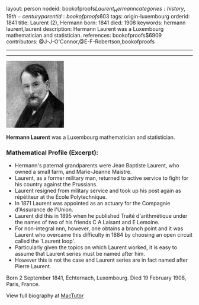 layout: person
nodeid: bookofproofs$Laurent_Hermann
categories: history,19th-century
parentid: bookofproofs$603
tags: origin-luxembourg
orderid: 1841
title: Laurent (2), Hermann
born: 1841
died: 1908
keywords: hermann laurent,laurent
description: Hermann Laurent was a Luxembourg mathematician and statistician.
references: bookofproofs$6909
contributors: @J-J-O'Connor,@E-F-Robertson,bookofproofs

---



---

![Laurent_Hermann.jpg](https://github.com/bookofproofs/bookofproofs.github.io/blob/main/_sources/_assets/images/portraits/Laurent_Hermann.jpg?raw=true)

**Hermann Laurent** was a Luxembourg mathematician and statistician.

### Mathematical Profile (Excerpt):
* Hermann's paternal grandparents were Jean Baptiste Laurent, who owned a small farm, and Marie-Jeanne Maistre.
* Laurent, as a former military man, returned to active service to fight for his country against the Prussians.
* Laurent resigned from military service and took up his post again as répétiteur at the École Polytechnique.
* In 1871 Laurent was appointed as an actuary for the Compagnie d'Assurance de l'Union.
* Laurent did this in 1895 when he published Traité d'arithmétique under the names of two of his friends C A Laisant and E Lemoine.
* For non-integral nnn, however, one obtains a branch point and it was Laurent who overcame this difficulty in 1884 by choosing an open circuit called the 'Laurent loop'.
* Particularly given the topics on which Laurent worked, it is easy to assume that Laurent series must be named after him.
* However this is not the case and Laurent series are in fact named after Pierre Laurent.

Born 2 September 1841, Echternach, Luxembourg. Died 19 February 1908, Paris, France.

View full biography at [MacTutor](https://mathshistory.st-andrews.ac.uk/Biographies/Laurent_Hermann/)
